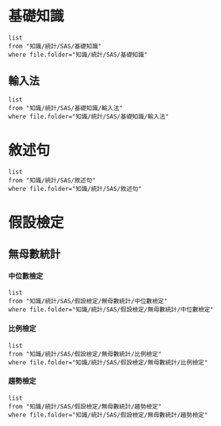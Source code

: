 # 基礎知識
``` dataview
list
from "知識/統計/SAS/基礎知識"
where file.folder="知識/統計/SAS/基礎知識"
```
## 輸入法
```dataview
list
from "知識/統計/SAS/基礎知識/輸入法"
where file.folder="知識/統計/SAS/基礎知識/輸入法"
```
# 敘述句
```dataview
list
from "知識/統計/SAS/敘述句"
where file.folder="知識/統計/SAS/敘述句"
```

# 假設檢定
## 無母數統計
#### 中位數檢定
```dataview
list
from "知識/統計/SAS/假設檢定/無母數統計/中位數檢定"
where file.folder="知識/統計/SAS/假設檢定/無母數統計/中位數檢定"
```
#### 比例檢定
```dataview
list
from "知識/統計/SAS/假設檢定/無母數統計/比例檢定"
where file.folder="知識/統計/SAS/假設檢定/無母數統計/比例檢定"
```
#### 趨勢檢定
```dataview
list
from "知識/統計/SAS/假設檢定/無母數統計/趨勢檢定"
where file.folder="知識/統計/SAS/假設檢定/無母數統計/趨勢檢定"
```
